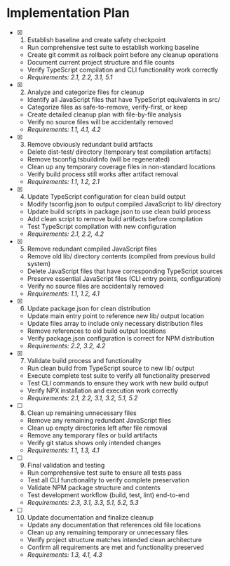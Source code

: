 # Implementation Plan

- [x] 1. Establish baseline and create safety checkpoint
  - Run comprehensive test suite to establish working baseline
  - Create git commit as rollback point before any cleanup operations
  - Document current project structure and file counts
  - Verify TypeScript compilation and CLI functionality work correctly
  - _Requirements: 2.1, 2.2, 3.1, 5.1_

- [x] 2. Analyze and categorize files for cleanup
  - Identify all JavaScript files that have TypeScript equivalents in src/
  - Categorize files as safe-to-remove, verify-first, or keep
  - Create detailed cleanup plan with file-by-file analysis
  - Verify no source files will be accidentally removed
  - _Requirements: 1.1, 4.1, 4.2_

- [x] 3. Remove obviously redundant build artifacts
  - Delete dist-test/ directory (temporary test compilation artifacts)
  - Remove tsconfig.tsbuildinfo (will be regenerated)
  - Clean up any temporary coverage files in non-standard locations
  - Verify build process still works after artifact removal
  - _Requirements: 1.1, 1.2, 2.1_

- [x] 4. Update TypeScript configuration for clean build output
  - Modify tsconfig.json to output compiled JavaScript to lib/ directory
  - Update build scripts in package.json to use clean build process
  - Add clean script to remove build artifacts before compilation
  - Test TypeScript compilation with new configuration
  - _Requirements: 2.1, 2.2, 4.2_

- [x] 5. Remove redundant compiled JavaScript files
  - Remove old lib/ directory contents (compiled from previous build system)
  - Delete JavaScript files that have corresponding TypeScript sources
  - Preserve essential JavaScript files (CLI entry points, configuration)
  - Verify no source files are accidentally removed
  - _Requirements: 1.1, 1.2, 4.1_

- [x] 6. Update package.json for clean distribution
  - Update main entry point to reference new lib/ output location
  - Update files array to include only necessary distribution files
  - Remove references to old build output locations
  - Verify package.json configuration is correct for NPM distribution
  - _Requirements: 2.2, 3.2, 4.2_

- [x] 7. Validate build process and functionality
  - Run clean build from TypeScript source to new lib/ output
  - Execute complete test suite to verify all functionality preserved
  - Test CLI commands to ensure they work with new build output
  - Verify NPX installation and execution work correctly
  - _Requirements: 2.1, 2.2, 3.1, 3.2, 5.1, 5.2_

- [ ] 8. Clean up remaining unnecessary files
  - Remove any remaining redundant JavaScript files
  - Clean up empty directories left after file removal
  - Remove any temporary files or build artifacts
  - Verify git status shows only intended changes
  - _Requirements: 1.1, 1.3, 4.1_

- [ ] 9. Final validation and testing
  - Run comprehensive test suite to ensure all tests pass
  - Test all CLI functionality to verify complete preservation
  - Validate NPM package structure and contents
  - Test development workflow (build, test, lint) end-to-end
  - _Requirements: 2.3, 3.1, 3.3, 5.1, 5.2, 5.3_

- [ ] 10. Update documentation and finalize cleanup
  - Update any documentation that references old file locations
  - Clean up any remaining temporary or unnecessary files
  - Verify project structure matches intended clean architecture
  - Confirm all requirements are met and functionality preserved
  - _Requirements: 1.3, 4.1, 4.3_